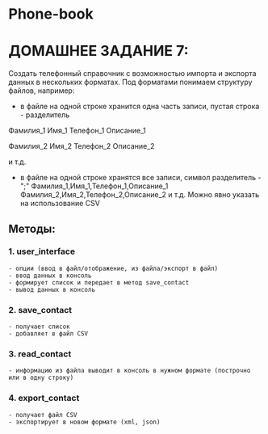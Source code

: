 # Phone-book
# ДОМАШНЕЕ ЗАДАНИЕ 7:
Создать телефонный справочник с возможностью импорта и экспорта данных в нескольких форматах.
Под форматами понимаем структуру файлов, например:
- в файле на одной строке хранится одна часть записи, пустая строка - разделитель

Фамилия_1
Имя_1
Телефон_1
Описание_1

Фамилия_2
Имя_2
Телефон_2
Описание_2

и т.д.

- в файле на одной строке хранятся все записи, символ разделитель - ";"
Фамилия_1,Имя_1,Телефон_1,Описание_1
Фамилия_2,Имя_2,Телефон_2,Описание_2
и т.д.
Можно явно указать на использование CSV

## Методы:
### 1. user_interface
    - опции (ввод в файл/отображение, из файла/экспорт в файл)
    - ввод данных в консоль
    - формирует список и передает в метод save_contact
    - вывод данных в консоль
### 2. save_contact
    - получает список
    - добавляет в файл CSV
### 3. read_contact
    - информацию из файла выводит в консоль в нужном формате (построчно или в одну строку)
### 4. export_contact
    - получает файл CSV
    - экспортирует в новом формате (xml, json)

